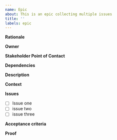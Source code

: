 ```yaml
---
name: Epic
about: This is an epic collecting multiple issues
title: ''
labels: epic
---
```


**Rationale**

**Owner**

**Stakeholder Point of Contact**

**Dependencies**

**Description**

**Context**

**Issues**

- [ ]  Issue one
- [ ]  issue two
- [ ]  issue three

**Acceptance criteria**

**Proof**
